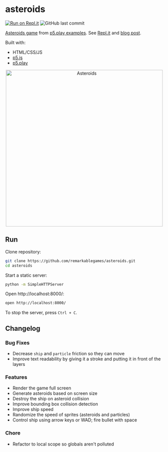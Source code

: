 # asteroids

[![Run on Repl.it](https://repl.it/badge/github/remarkablegames/asteroids)](https://repl.it/github/remarkablegames/asteroids)
![GitHub last commit](https://img.shields.io/github/last-commit/remarkablegames/asteroids)

[Asteroids game](https://remarkablegames.org/asteroids/) from [p5.play examples](https://molleindustria.github.io/p5.play/examples/index.html?fileName=asteroids.js). See [Repl.it](https://repl.it/talk/share/Asteroids/118514) and [blog post](https://remarkablegames.org/posts/asteroids/).

Built with:

- HTML/CSS/JS
- [p5.js](https://p5js.org/)
- [p5.play](https://molleindustria.github.io/p5.play/)

<p align="center">
  <img src="https://remarkablegames.org/assets/images/2021/2021-01-31-asteroids.png" alt="Asteroids" width="500">
</p>

## Run

Clone repository:

```sh
git clone https://github.com/remarkablegames/asteroids.git
cd asteroids
```

Start a static server:

```sh
python -m SimpleHTTPServer
```

Open http://localhost:8000/:

```sh
open http://localhost:8000/
```

To stop the server, press `Ctrl + C`.

## Changelog

### Bug Fixes

- Decrease `ship` and `particle` friction so they can move
- Improve text readability by giving it a stroke and putting it in front of the layers

### Features

- Render the game full screen
- Generate asteroids based on screen size
- Destroy the ship on asteroid collision
- Improve bounding box collision detection
- Improve ship speed
- Randomize the speed of sprites (asteroids and particles)
- Control ship using arrow keys or WAD; fire bullet with space

### Chore

- Refactor to local scope so globals aren't polluted
